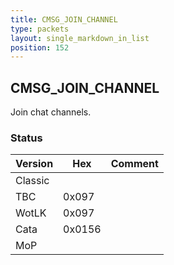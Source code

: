 ```yaml
---
title: CMSG_JOIN_CHANNEL
type: packets
layout: single_markdown_in_list
position: 152
---
```


## CMSG_JOIN_CHANNEL

Join chat channels.

### Status

Version    | Hex        | Comment
---------- | ---------- | ---------- 
Classic    |            |
TBC        | 0x097      |
WotLK      | 0x097      |
Cata       | 0x0156     |
MoP        |            |